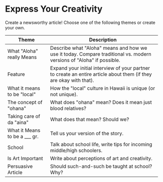# Express Your Creativity

Create a newsworthy article! Choose one of the following themes or create your own. 

Theme | Description
------|-------------
What "Aloha" really Means | Describe what "Aloha" means and how we use it today. Compare traditional vs. modern versions of "Aloha" if possible.
Feature | Expand your initial interview of your partner to create an entire article about them (if they are okay with that).
What it means to be "local" | How the "local" culture in Hawaii is unique (or not unique).
The concept of "ohana" | What does "ohana" mean? Does it mean just blood relatives?
Taking care of da "aina" | What does that mean? Should we?
What it Means to be a ___ gr. | Tell us your version of the story.
School | Talk about school life, write tips for incoming middle/high schoolers.
Is Art Important | Write about perceptions of art and creativity.
Persuasive Article | Should such-and-such be taught at school? Why?
